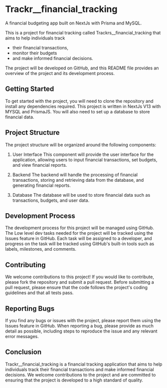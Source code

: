 # Trackr__financial_tracking
A financial budgeting app built on NextJs with Prisma and MySQL.

This is a project for financial tracking called Trackrs__financial_tracking that aims to help individuals track 
* their financial transactions, 
* monitor their budgets
* and make informed financial decisions. 

The project will be developed on GitHub, and this README file provides an overview of the project and its development process.

## Getting Started
To get started with the project, you will need to clone the repository and install any dependencies required. This project is written in NextJs V13 with MYSQL and PrismaJS. You will also need to set up a database to store financial data.

## Project Structure
The project structure will be organized around the following components:

1. User Interface
This component will provide the user interface for the application, allowing users to input financial transactions, set budgets, and view financial reports.

2. Backend
The backend will handle the processing of financial transactions, storing and retrieving data from the database, and generating financial reports.

3. Database
The database will be used to store financial data such as transactions, budgets, and user data.

## Development Process
The development process for this project will be managed using GitHub. The Low level dev tasks needed for the project will be tracked using the Issues feature in GitHub. Each task will be assigned to a developer, and progress on the task will be tracked using GitHub's built-in tools such as labels, milestones, and comments.

## Contributing
We welcome contributions to this project! If you would like to contribute, please fork the repository and submit a pull request. Before submitting a pull request, please ensure that the code follows the project's coding guidelines and that all tests pass.

## Reporting Bugs
If you find any bugs or issues with the project, please report them using the Issues feature in GitHub. When reporting a bug, please provide as much detail as possible, including steps to reproduce the issue and any relevant error messages.

## Conclusion
Trackr__financial_tracking is a financial tracking application that aims to help individuals track their financial transactions and make informed financial decisions. We welcome contributions to the project and are committed to ensuring that the project is developed to a high standard of quality.
